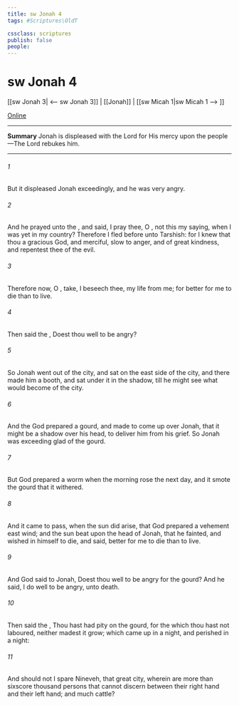 ```yaml
---
title: sw Jonah 4
tags: #Scriptures\OldT

cssclass: scriptures
publish: false
people:
---
```


# sw Jonah 4
[[sw Jonah 3| <-- sw Jonah 3]] | [[Jonah]] | [[sw Micah 1|sw Micah 1 --> ]]

[Online](https://churchofjesuschrist.org/study/scriptures/ot/jonah/4?lang=eng)

---
__Summary__
Jonah is displeased with the Lord for His mercy upon the people—The Lord rebukes him.

---
###### 1 
But it displeased Jonah exceedingly, and he was very angry.

###### 2 
And he prayed unto the , and said, I pray thee, O ,  not this my saying, when I was yet in my country? Therefore I fled before unto Tarshish: for I knew that thou  a gracious God, and merciful, slow to anger, and of great kindness, and repentest thee of the evil.

###### 3 
Therefore now, O , take, I beseech thee, my life from me; for  better for me to die than to live.

###### 4 
Then said the , Doest thou well to be angry?

###### 5 
So Jonah went out of the city, and sat on the east side of the city, and there made him a booth, and sat under it in the shadow, till he might see what would become of the city.

###### 6 
And the  God prepared a gourd, and made  to come up over Jonah, that it might be a shadow over his head, to deliver him from his grief. So Jonah was exceeding glad of the gourd.

###### 7 
But God prepared a worm when the morning rose the next day, and it smote the gourd that it withered.

###### 8 
And it came to pass, when the sun did arise, that God prepared a vehement east wind; and the sun beat upon the head of Jonah, that he fainted, and wished in himself to die, and said,  better for me to die than to live.

###### 9 
And God said to Jonah, Doest thou well to be angry for the gourd? And he said, I do well to be angry,  unto death.

###### 10 
Then said the , Thou hast had pity on the gourd, for the which thou hast not laboured, neither madest it grow; which came up in a night, and perished in a night:

###### 11 
And should not I spare Nineveh, that great city, wherein are more than sixscore thousand persons that cannot discern between their right hand and their left hand; and  much cattle?

